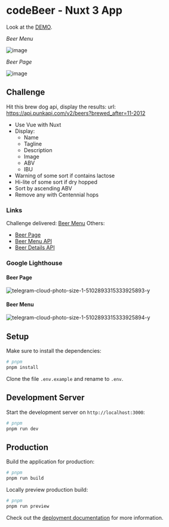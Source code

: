 # codeBeer - Nuxt 3 App

Look at the [DEMO](https://nuxt-3-tailwind-api.vercel.app/beers).

*Beer Menu*

![image]([https://github.com/leomiranda/nuxt-3-tailwind-api/assets/32196/cfb22ce5-e085-4d2e-b101-33e7c56a03e5](https://nuxt-3-tailwind-api.vercel.app/beers))

*Beer Page*

![image]([https://github.com/leomiranda/nuxt-3-tailwind-api/assets/32196/7cc34b47-c274-4db5-924d-1e76560f58b2](https://nuxt-3-tailwind-api.vercel.app/beers/48))


## Challenge

Hit this brew dog api, display the results:
url: https://api.punkapi.com/v2/beers?brewed_after=11-2012

- Use Vue with Nuxt
- Display:
  - Name
  - Tagline
  - Description
  - Image
  - ABV
  - IBU
- Warning of some sort if contains lactose
- Hi-lite of some sort if dry hopped
- Sort by ascending ABV
- Remove any with Centennial hops


### Links

Challenge delivered: [Beer Menu](https://nuxt-3-tailwind-api.vercel.app/beers)
Others:
- [Beer Page](https://nuxt-3-tailwind-api.vercel.app/beers/48)
- [Beer Menu API](https://nuxt-3-tailwind-api.vercel.app/api/beers)
- [Beer Details API](https://nuxt-3-tailwind-api.vercel.app/api/beers/48)


### Google Lighthouse

#### Beer Page

![telegram-cloud-photo-size-1-5102893315333925893-y](https://github.com/leomiranda/nuxt-3-tailwind-api/assets/32196/128390ba-a62a-468d-b006-461920fb94be)

#### Beer Menu

![telegram-cloud-photo-size-1-5102893315333925894-y](https://github.com/leomiranda/nuxt-3-tailwind-api/assets/32196/597db79f-15c5-4077-90ef-7cf9092bbddf)


## Setup

Make sure to install the dependencies:

```bash
# pnpm
pnpm install
```

Clone the file `.env.example` and rename to `.env`.

## Development Server

Start the development server on `http://localhost:3000`:

```bash
# pnpm
pnpm run dev
```

## Production

Build the application for production:

```bash
# pnpm
pnpm run build
```

Locally preview production build:

```bash
# pnpm
pnpm run preview
```

Check out the [deployment documentation](https://nuxt.com/docs/getting-started/deployment) for more information.
